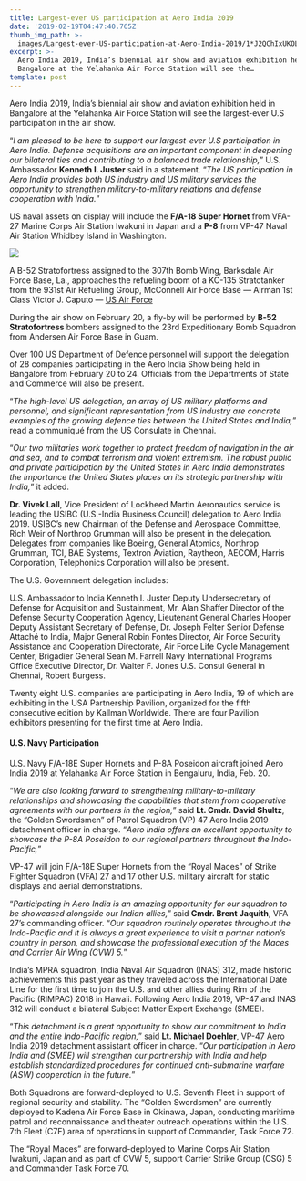 ```yaml
---
title: Largest-ever US participation at Aero India 2019
date: '2019-02-19T04:47:40.765Z'
thumb_img_path: >-
  images/Largest-ever-US-participation-at-Aero-India-2019/1*J2QChIxUKOL09I3CAG0r3Q.jpeg
excerpt: >-
  Aero India 2019, India’s biennial air show and aviation exhibition held in
  Bangalore at the Yelahanka Air Force Station will see the…
template: post
---
```

Aero India 2019, India’s biennial air show and aviation exhibition held in Bangalore at the Yelahanka Air Force Station will see the largest-ever U.S participation in the air show.

“*I am pleased to be here to support our largest-ever U.S participation in Aero India. Defense acquisitions are an important component in deepening our bilateral ties and contributing to a balanced trade relationship,*” U.S. Ambassador **Kenneth I. Juster** said in a statement. “*The US participation in Aero India provides both US industry and US military services the opportunity to strengthen military-to-military relations and defense cooperation with India.*”

US naval assets on display will include the **F/A-18 Super Hornet** from VFA-27 Marine Corps Air Station Iwakuni in Japan and a **P-8** from VP-47 Naval Air Station Whidbey Island in Washington.

![](/images/Largest-ever-US-participation-at-Aero-India-2019/1*J2QChIxUKOL09I3CAG0r3Q.jpeg)

<figcaption>A B-52 Stratofortress assigned to the 307th Bomb Wing, Barksdale Air Force Base, La., approaches the refueling boom of a KC-135 Stratotanker from the 931st Air Refueling Group, McConnell Air Force Base — Airman 1st Class Victor J. Caputo — <a href="https://www.flickr.com/photos/usairforce/14230029094/" data-href="https://www.flickr.com/photos/usairforce/14230029094/" class="markup--anchor markup--figure-anchor" rel="noopener" target="_blank">US Air&nbsp;Force</a></figcaption>

During the air show on February 20, a fly-by will be performed by **B-52 Stratofortress** bombers assigned to the 23rd Expeditionary Bomb Squadron from Andersen Air Force Base in Guam.

Over 100 US Department of Defence personnel will support the delegation of 28 companies participating in the Aero India Show being held in Bangalore from February 20 to 24. Officials from the Departments of State and Commerce will also be present.

“*The high-level US delegation, an array of US military platforms and personnel, and significant representation from US industry are concrete examples of the growing defence ties between the United States and India,*” read a communiqué from the US Consulate in Chennai.

“*Our two militaries work together to protect freedom of navigation in the air and sea, and to combat terrorism and violent extremism. The robust public and private participation by the United States in Aero India demonstrates the importance the United States places on its strategic partnership with India,*” it added.

**Dr. Vivek Lall**, Vice President of Lockheed Martin Aeronautics service is leading the USIBC (U.S.-India Business Council) delegation to Aero India 2019. USIBC’s new Chairman of the Defense and Aerospace Committee, Rich Weir of Northrop Grumman will also be present in the delegation. Delegates from companies like Boeing, General Atomics, Northrop Grumman, TCI, BAE Systems, Textron Aviation, Raytheon, AECOM, Harris Corporation, Telephonics Corporation will also be present.

The U.S. Government delegation includes:

U.S. Ambassador to India Kenneth I. Juster Deputy Undersecretary of Defense for Acquisition and Sustainment, Mr. Alan Shaffer Director of the Defense Security Cooperation Agency, Lieutenant General Charles Hooper Deputy Assistant Secretary of Defense, Dr. Joseph Felter Senior Defense Attaché to India, Major General Robin Fontes Director, Air Force Security Assistance and Cooperation Directorate, Air Force Life Cycle Management Center, Brigadier General Sean M. Farrell Navy International Programs Office Executive Director, Dr. Walter F. Jones U.S. Consul General in Chennai, Robert Burgess.

Twenty eight U.S. companies are participating in Aero India, 19 of which are exhibiting in the USA Partnership Pavilion, organized for the fifth consecutive edition by Kallman Worldwide. There are four Pavilion exhibitors presenting for the first time at Aero India.

#### U.S. Navy Participation

U.S. Navy F/A-18E Super Hornets and P-8A Poseidon aircraft joined Aero India 2019 at Yelahanka Air Force Station in Bengaluru, India, Feb. 20.

“*We are also looking forward to strengthening military-to-military relationships and showcasing the capabilities that stem from cooperative agreements with our partners in the region,*” said **Lt. Cmdr. David Shultz**, the “Golden Swordsmen” of Patrol Squadron (VP) 47 Aero India 2019 detachment officer in charge. “*Aero India offers an excellent opportunity to showcase the P-8A Poseidon to our regional partners throughout the Indo-Pacific,*”

VP-47 will join F/A-18E Super Hornets from the “Royal Maces” of Strike Fighter Squadron (VFA) 27 and 17 other U.S. military aircraft for static displays and aerial demonstrations.

“*Participating in Aero India is an amazing opportunity for our squadron to be showcased alongside our Indian allies,*” said **Cmdr. Brent Jaquith**, VFA 27’s commanding officer. “*Our squadron routinely operates throughout the Indo-Pacific and it is always a great experience to visit a partner nation’s country in person, and showcase the professional execution of the Maces and Carrier Air Wing (CVW) 5.*”

India’s MPRA squadron, India Naval Air Squadron (INAS) 312, made historic achievements this past year as they traveled across the International Date Line for the first time to join the U.S. and other allies during Rim of the Pacific (RIMPAC) 2018 in Hawaii. Following Aero India 2019, VP-47 and INAS 312 will conduct a bilateral Subject Matter Expert Exchange (SMEE).

“*This detachment is a great opportunity to show our commitment to India and the entire Indo-Pacific region,*” said **Lt. Michael Doehler**, VP-47 Aero India 2019 detachment assistant officer in charge. “*Our participation in Aero India and (SMEE) will strengthen our partnership with India and help establish standardized procedures for continued anti-submarine warfare (ASW) cooperation in the future.*”

Both Squadrons are forward-deployed to U.S. Seventh Fleet in support of regional security and stability. The “Golden Swordsmen” are currently deployed to Kadena Air Force Base in Okinawa, Japan, conducting maritime patrol and reconnaissance and theater outreach operations within the U.S. 7th Fleet (C7F) area of operations in support of Commander, Task Force 72.

The “Royal Maces” are forward-deployed to Marine Corps Air Station Iwakuni, Japan and as part of CVW 5, support Carrier Strike Group (CSG) 5 and Commander Task Force 70.
